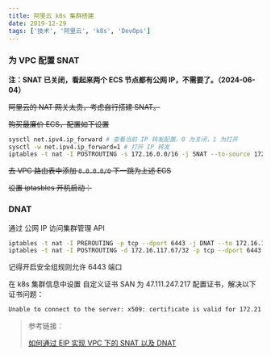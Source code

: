 ```yaml
---
title: 阿里云 k8s 集群搭建
date: 2019-12-29
tags: ['技术', '阿里云', 'k8s', 'DevOps']
---
```


### 为 VPC 配置 SNAT

**注：SNAT 已关闭，看起来两个 ECS 节点都有公网 IP，不需要了。（2024-06-04）**

~~阿里云的 NAT 网关太贵，考虑自行搭建 SNAT。~~

~~购买最廉价 ECS，配置如下设置~~

```bash
sysctl net.ipv4.ip_forward # 查看当前 IP 转发配置，0 为关闭，1 为打开
sysctl -w net.ipv4.ip_forward=1 # 打开 IP 转发
iptables -t nat -I POSTROUTING -s 172.16.0.0/16 -j SNAT --to-source 172.16.117.66
```

~~去 VPC 路由表中添加 `0.0.0.0/0` 下一跳为上述 ECS~~

~~设置 iptasbles 开机启动：~~

### DNAT

通过 公网 IP 访问集群管理 API

```bash
iptables -t nat -I PREROUTING -p tcp --dport 6443 -j DNAT --to 172.16.117.67:6443
iptables -t nat -I POSTROUTING -d 172.16.117.67/32 -p tcp --dport 6443 -j MASQUERADE
```

记得开启安全组规则允许 6443 端口

在 k8s 集群信息中设置 自定义证书 SAN 为 47.111.247.217 配置证书，解决以下证书问题：

```bash
Unable to connect to the server: x509: certificate is valid for 172.21.0.1, 127.0.0.1, 7.20.49.48, 172.16.117.67, not 47.111.247.217
```

> 参考链接：
>
> [如何通过 EIP 实现 VPC 下的 SNAT 以及 DNAT](https://yq.aliyun.com/articles/112497)
